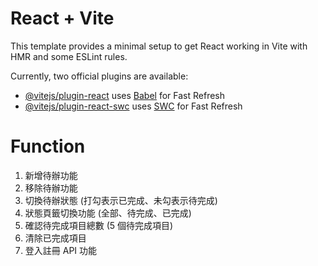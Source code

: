 # React + Vite

This template provides a minimal setup to get React working in Vite with HMR and some ESLint rules.

Currently, two official plugins are available:

- [@vitejs/plugin-react](https://github.com/vitejs/vite-plugin-react/blob/main/packages/plugin-react/README.md) uses [Babel](https://babeljs.io/) for Fast Refresh
- [@vitejs/plugin-react-swc](https://github.com/vitejs/vite-plugin-react-swc) uses [SWC](https://swc.rs/) for Fast Refresh

# Function

1. 新增待辦功能
2. 移除待辦功能
3. 切換待辦狀態 (打勾表示已完成、未勾表示待完成)
4. 狀態頁籤切換功能 (全部、待完成、已完成)
5. 確認待完成項目總數 (5 個待完成項目)
6. 清除已完成項目
7. 登入註冊 API 功能
